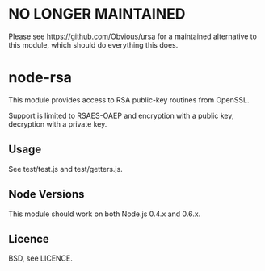 # NO LONGER MAINTAINED

Please see https://github.com/Obvious/ursa for a maintained
alternative to this module, which should do everything this does.

# node-rsa

This module provides access to RSA public-key routines from OpenSSL.

Support is limited to RSAES-OAEP and encryption with a public key,
decryption with a private key.

## Usage

See test/test.js and test/getters.js. 

## Node Versions

This module should work on both Node.js 0.4.x and 0.6.x.

## Licence

BSD, see LICENCE.
